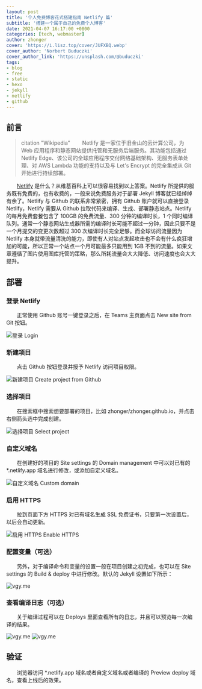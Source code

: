 ```yaml
---
layout: post
title: '个人免费博客花式搭建指南 Netlify 篇'
subtitle: '搭建一个属于自己的免费个人博客'
date: 2021-04-07 16:17:00 +0800
categories: [tech, webmaster]
author: zhonger
cover: 'https://i.lisz.top/cover/JUFXBQ.webp'
cover_author: 'Norbert Buduczki'
cover_author_link: 'https://unsplash.com/@buduczki'
tags: 
- blog
- free
- static
- hexo
- jekyll
- netlify
- github
---
```


## 前言

> citation "Wikipedia"
> &emsp;&emsp;Netlify 是一家位于旧金山的云计算公司，为 Web 应用程序和静态网站提供托管和无服务后端服务。其功能包括通过 Netlify Edge、该公司的全球应用程序交付网络基础架构、无服务表单处理、对 AWS Lambda 功能的支持以及与 Let's Encrypt 的完全集成从 Git 开始进行持续部署。

&emsp;&emsp;[Netlify](https://www.netlify.com/) 是什么？从维基百科上可以很容易找到以上答案。Netlify 所提供的服务既有免费的，也有收费的，一般来说免费服务对于部署 Jekyll 博客就已经绰绰有余了。Netlify 与 Github 的联系非常紧密，拥有 Github 账户就可以直接登录 Netlify，Netlify 需要从 Github 拉取代码来编译、生成、部署静态站点。Netlify的每月免费套餐包含了 100GB 的免费流量、300 分钟的编译时长，1 个同时编译队列。通常一个静态网站生成器所需的编译时长可能不超过一分钟，因此只要不是一个月提交的变更次数超过 300 次编译时长完全足够。而全球访问流量因为 Netlify 本身就带流量清洗的能力，即使有人对站点发起攻击也不会有什么疯狂增加的可能，所以正常一个站点一个月可能最多只能用到 1GB 不到的流量。如果文章遵循了图片使用图库托管的策略，那么所耗流量会大大降低、访问速度也会大大提升。

## 部署

### 登录 Netlify

&emsp;&emsp;正常使用 Github 账号一键登录之后，在 Teams 主页面点击 New site from Git 按钮。

![登录 Login](https://i.lisz.top/blog/4dTnLf.webp)

### 新建项目

&emsp;&emsp;点击 Github 按钮登录并授予 Netlify 访问项目权限。

![新建项目 Create project from Github](https://i.lisz.top/blog/p4vWTR.webp)

### 选择项目

&emsp;&emsp;在搜索框中搜索想要部署的项目，比如 zhonger/zhonger.github.io，并点击右侧箭头选中完成创建。

![选择项目 Select project](https://i.lisz.top/blog/RClRWo.webp)

### 自定义域名

&emsp;&emsp;在创建好的项目的 Site settings 的 Domain management 中可以对已有的 *.netlify.app 域名进行修改，或添加自定义域名。

![自定义域名 Custom domain](https://i.lisz.top/blog/wpkz2p.webp)

### 启用 HTTPS

&emsp;&emsp;拉到页面下方 HTTPS 对已有域名生成 SSL 免费证书，只要第一次设置后，以后会自动更新。

![启用 HTTPS Enable HTTPS](https://i.lisz.top/blog/74HffD.webp)

### 配置变量（可选）

&emsp;&emsp;另外，对于编译命令和变量的设置一般在项目创建之初完成，也可以在 Site settings 的 Build & deploy 中进行修改。默认的 Jekyll 设置如下所示：

![vgy.me](https://i.lisz.top/blog/gDt22R.webp)

### 查看编译日志（可选）

&emsp;&emsp;关于编译过程可以在 Deploys 里面查看所有的日志，并且可以预览每一次编译的结果。

![vgy.me](https://i.lisz.top/blog/UMVUaz.webp)
![vgy.me](https://i.lisz.top/blog/cfMYpw.webp)

## 验证

&emsp;&emsp;浏览器访问 *.netlify.app 域名或者自定义域名或者编译的 Preview deploy 域名，查看上线后的效果。
